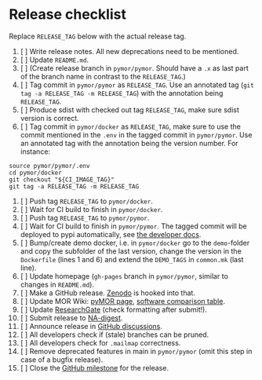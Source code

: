 # Release checklist

Replace `RELEASE_TAG` below with the actual release tag.

 1. [ ] Write release notes. All new deprecations need to be mentioned.
 1. [ ] Update `README.md`.
 1. [ ] (Create release branch in `pymor/pymor`. Should have a `.x` as last part of the branch name in contrast
        to the `RELEASE_TAG`.)
 1. [ ] Tag commit in `pymor/pymor` as `RELEASE_TAG`.
        Use an annotated tag (`git tag -a RELEASE_TAG -m RELEASE_TAG`) with the annotation being `RELEASE_TAG`.
 1. [ ] Produce sdist with checked out tag `RELEASE_TAG`, make sure sdist version is correct.
 1. [ ] Tag commit in `pymor/docker` as `RELEASE_TAG`, make sure to use the commit mentioned in the `.env` in the
        tagged commit in `pymor/pymor`. Use an annotated tag with the annotation being the version number.
        For instance:
```
source pymor/pymor/.env
cd pymor/docker
git checkout "${CI_IMAGE_TAG}"
git tag -a RELEASE_TAG -m RELEASE_TAG
```
 1. [ ] Push tag `RELEASE_TAG` to `pymor/docker`.
 1. [ ] Wait for CI build to finish in `pymor/docker`.
 1. [ ] Push tag `RELEASE_TAG` to `pymor/pymor`.
 1. [ ] Wait for CI build to finish in `pymor/pymor`. The tagged commit will be deployed to pypi automatically,
        see [the developer docs](https://docs.pymor.org/main/developer_docs.html#stage-deploy).
 1. [ ] Bump/create demo docker, i.e. in `pymor/docker` go to the `demo`-folder and copy the subfolder of the last
        version, change the version in the `Dockerfile` (lines 1 and 6) and extend the `DEMO_TAGS` in `common.mk`
        (last line).
 1. [ ] Update homepage (`gh-pages` branch in `pymor/pymor`, similar to changes in `README.md`).
 1. [ ] Make a GitHub release. [Zenodo](https://zenodo.org/record/7494334) is hooked into that.
 1. [ ] Update MOR Wiki:
        [pyMOR page](https://morwiki.mpi-magdeburg.mpg.de/morwiki/index.php/PyMOR),
        [software comparison table](https://morwiki.mpi-magdeburg.mpg.de/morwiki/index.php/Comparison_of_Software).
 1. [ ] Update [ResearchGate](https://www.researchgate.net/project/pyMOR-Model-Order-Reduction-with-Python)
        (check formatting after submit!).
 1. [ ] Submit release to [NA-digest](http://icl.utk.edu/na-digest/websubmit.html).
 1. [ ] Announce release in
        [GitHub discussions](https://github.com/pymor/pymor/discussions).
 1. [ ] All developers check if (stale) branches can be pruned.
 1. [ ] All developers check for `.mailmap` correctness.
 1. [ ] Remove deprecated features in main in `pymor/pymor` (omit this step in case of a bugfix release).
 1. [ ] Close the [GitHub milestone](https://github.com/pymor/pymor/milestones) for the release.

